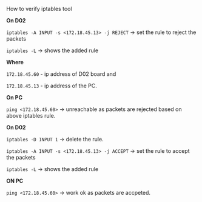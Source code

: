 How to verify iptables tool

**On D02**

`iptables -A INPUT -s <172.18.45.13> -j REJECT`  -> set the rule to reject the packets 

`iptables -L` -> shows the added rule

**Where**

`172.18.45.60` - ip address of D02 board and

`172.18.45.13` - ip address of the PC.
 
**On PC**

`ping <172.18.45.60>` -> unreachable as packets are rejected based on above iptables rule.

**On D02**

`iptables -D INPUT 1` -> delete the rule.

`iptables -A INPUT -s <172.18.45.13> -j ACCEPT`  -> set the rule to accept the packets 

`iptables -L` -> shows the added rule

**ON PC**

`ping <172.18.45.60>` -> work ok as packets are accpeted.
